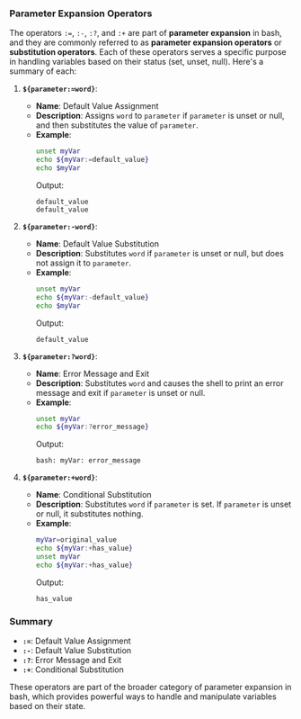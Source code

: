 

### Parameter Expansion Operators

The operators `:=`, `:-`, `:?`, and `:+` are part of **parameter expansion** in bash, and they are commonly referred to as **parameter expansion operators** or **substitution operators**. Each of these operators serves a specific purpose in handling variables based on their status (set, unset, null). Here's a summary of each:

1. **`${parameter:=word}`**:
   - **Name**: Default Value Assignment
   - **Description**: Assigns `word` to `parameter` if `parameter` is unset or null, and then substitutes the value of `parameter`.
   - **Example**:
     ```bash
     unset myVar
     echo ${myVar:=default_value}
     echo $myVar
     ```
     Output:
     ```
     default_value
     default_value
     ```

2. **`${parameter:-word}`**:
   - **Name**: Default Value Substitution
   - **Description**: Substitutes `word` if `parameter` is unset or null, but does not assign it to `parameter`.
   - **Example**:
     ```bash
     unset myVar
     echo ${myVar:-default_value}
     echo $myVar
     ```
     Output:
     ```
     default_value
     
     ```

3. **`${parameter:?word}`**:
   - **Name**: Error Message and Exit
   - **Description**: Substitutes `word` and causes the shell to print an error message and exit if `parameter` is unset or null.
   - **Example**:
     ```bash
     unset myVar
     echo ${myVar:?error_message}
     ```
     Output:
     ```
     bash: myVar: error_message
     ```

4. **`${parameter:+word}`**:
   - **Name**: Conditional Substitution
   - **Description**: Substitutes `word` if `parameter` is set. If `parameter` is unset or null, it substitutes nothing.
   - **Example**:
     ```bash
     myVar=original_value
     echo ${myVar:+has_value}
     unset myVar
     echo ${myVar:+has_value}
     ```
     Output:
     ```
     has_value
     
     ```

### Summary

- **`:=`**: Default Value Assignment
- **`:-`**: Default Value Substitution
- **`:?`**: Error Message and Exit
- **`:+`**: Conditional Substitution

These operators are part of the broader category of parameter expansion in bash, which provides powerful ways to handle and manipulate variables based on their state.